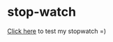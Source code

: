 # stop-watch
[Click here](https://vercel.com/iliantonili/stop-watch/GPMAScAURsSKbfp3MXGnsnrkeNj2) to test my stopwatch =)
